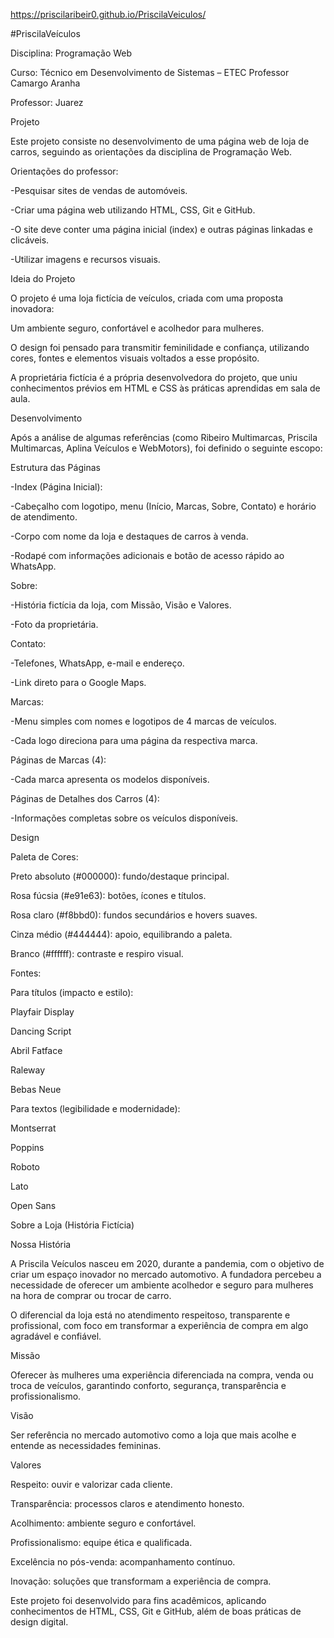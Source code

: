 https://priscilaribeir0.github.io/PriscilaVeiculos/

#PriscilaVeículos 

  

Disciplina: Programação Web 

Curso: Técnico em Desenvolvimento de Sistemas – ETEC Professor Camargo Aranha 

Professor: Juarez 

  

Projeto 

  

Este projeto consiste no desenvolvimento de uma página web de loja de carros, seguindo as orientações da disciplina de Programação Web. 

  

Orientações do professor: 

  

-Pesquisar sites de vendas de automóveis. 

  

-Criar uma página web utilizando HTML, CSS, Git e GitHub. 

  

-O site deve conter uma página inicial (index) e outras páginas linkadas e clicáveis. 

  

-Utilizar imagens e recursos visuais. 

  

Ideia do Projeto 

  

O projeto é uma loja fictícia de veículos, criada com uma proposta inovadora: 

  

Um ambiente seguro, confortável e acolhedor para mulheres. 

  

O design foi pensado para transmitir feminilidade e confiança, utilizando cores, fontes e elementos visuais voltados a esse propósito. 

  

A proprietária fictícia é a própria desenvolvedora do projeto, que uniu conhecimentos prévios em HTML e CSS às práticas aprendidas em sala de aula. 

  

Desenvolvimento 

  

Após a análise de algumas referências (como Ribeiro Multimarcas, Priscila Multimarcas, Aplina Veículos e WebMotors), foi definido o seguinte escopo: 

  

Estrutura das Páginas 

  

-Index (Página Inicial): 

  

-Cabeçalho com logotipo, menu (Início, Marcas, Sobre, Contato) e horário de atendimento. 

  

-Corpo com nome da loja e destaques de carros à venda. 

  

-Rodapé com informações adicionais e botão de acesso rápido ao WhatsApp. 

  

Sobre: 

  

-História fictícia da loja, com Missão, Visão e Valores. 

-Foto da proprietária. 

  

Contato: 

  

-Telefones, WhatsApp, e-mail e endereço. 

  

-Link direto para o Google Maps. 

  

Marcas: 

  

-Menu simples com nomes e logotipos de 4 marcas de veículos. 

  

-Cada logo direciona para uma página da respectiva marca. 

  

Páginas de Marcas (4): 

  

-Cada marca apresenta os modelos disponíveis. 

  

Páginas de Detalhes dos Carros (4): 

  

-Informações completas sobre os veículos disponíveis. 

  

Design 

Paleta de Cores: 

  

Preto absoluto (#000000): fundo/destaque principal. 

  

Rosa fúcsia (#e91e63): botões, ícones e títulos. 

  

Rosa claro (#f8bbd0): fundos secundários e hovers suaves. 

  

Cinza médio (#444444): apoio, equilibrando a paleta. 

  

Branco (#ffffff): contraste e respiro visual. 

  

Fontes: 

  

Para títulos (impacto e estilo): 

  

Playfair Display 

  

Dancing Script 

  

Abril Fatface 

  

Raleway 

  

Bebas Neue 

  

Para textos (legibilidade e modernidade): 

  

Montserrat 

  

Poppins 

  

Roboto 

  

Lato 

  

Open Sans 

  

Sobre a Loja (História Fictícia) 

  

Nossa História 

  

A Priscila Veículos nasceu em 2020, durante a pandemia, com o objetivo de criar um espaço inovador no mercado automotivo. A fundadora percebeu a necessidade de oferecer um ambiente acolhedor e seguro para mulheres na hora de comprar ou trocar de carro. 

  

O diferencial da loja está no atendimento respeitoso, transparente e profissional, com foco em transformar a experiência de compra em algo agradável e confiável. 

  

Missão 

  

Oferecer às mulheres uma experiência diferenciada na compra, venda ou troca de veículos, garantindo conforto, segurança, transparência e profissionalismo. 

Visão 

  

Ser referência no mercado automotivo como a loja que mais acolhe e entende as necessidades femininas. 

Valores 

  

Respeito: ouvir e valorizar cada cliente. 

  

Transparência: processos claros e atendimento honesto. 

  

Acolhimento: ambiente seguro e confortável. 

  

Profissionalismo: equipe ética e qualificada. 

  

Excelência no pós-venda: acompanhamento contínuo. 

  

Inovação: soluções que transformam a experiência de compra. 

  

 Este projeto foi desenvolvido para fins acadêmicos, aplicando conhecimentos de HTML, CSS, Git e GitHub, além de boas práticas de design digital. 

 
